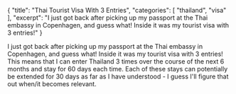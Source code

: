 {
    "title": "Thai Tourist Visa With 3 Entries",
    "categories": [ "thailand", "visa" ],
    "excerpt": "I just got back after picking up my passport at the Thai embassy in Copenhagen, and guess what! Inside it was my tourist visa with 3 entries!"
}

I just got back after picking up my passport at the Thai embassy in Copenhagen, and guess what! Inside it was my tourist visa with 3 entries! This means that I can enter Thailand 3 times over the course of the next 6 months and stay for 60 days each time. Each of these stays can potentially be extended for 30 days as far as I have understood - I guess I'll figure that out when/it becomes relevant.
